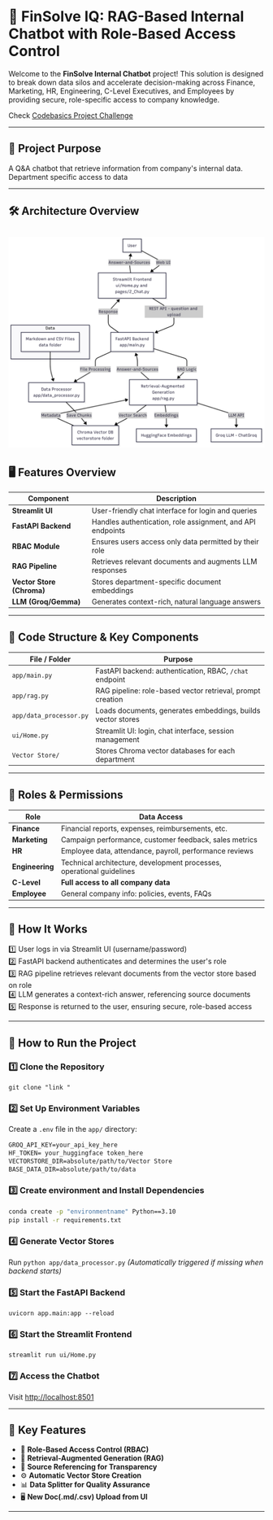 # 🚀 FinSolve IQ: RAG-Based Internal Chatbot with Role-Based Access Control

Welcome to the **FinSolve Internal Chatbot** project!
This solution is designed to break down data silos and accelerate decision-making across Finance, Marketing, HR, Engineering, C-Level Executives, and Employees by providing secure, role-specific access to company knowledge.

Check [Codebasics Project Challenge](https://codebasics.io/challenge/codebasics-gen-ai-data-science-resume-project-challenge#current_challenge)

---

## 🏢 Project Purpose

A Q&A chatbot that retrieve information from company's internal data.<br>
Department specific access to data

---

## 🛠️ Architecture Overview

![Architecture Diagram](https://github.com/abhijath-a-c/Codebasics-challenge-Finsolve/blob/main/readme_image/architecture.png)
---

## 🖥️ Features Overview

| Component                 | Description                                                |
| ------------------------- | ---------------------------------------------------------- |
| **Streamlit UI**          | User-friendly chat interface for login and queries         |
| **FastAPI Backend**       | Handles authentication, role assignment, and API endpoints |
| **RBAC Module**           | Ensures users access only data permitted by their role     |
| **RAG Pipeline**          | Retrieves relevant documents and augments LLM responses    |
| **Vector Store (Chroma)** | Stores department-specific document embeddings             |
| **LLM (Groq/Gemma)**      | Generates context-rich, natural language answers           |

---

## 🧩 Code Structure & Key Components

| File / Folder           | Purpose                                                     |
| ----------------------- | ----------------------------------------------------------- |
| `app/main.py`           | FastAPI backend: authentication, RBAC, `/chat` endpoint     |
| `app/rag.py`            | RAG pipeline: role-based vector retrieval, prompt creation  |
| `app/data_processor.py` | Loads documents, generates embeddings, builds vector stores |
| `ui/Home.py`            | Streamlit UI: login, chat interface, session management     |
| `Vector Store/`         | Stores Chroma vector databases for each department          |

---

## 🔑 Roles & Permissions

| Role            | Data Access                                                           |
| --------------- | --------------------------------------------------------------------- |
| **Finance**     | Financial reports, expenses, reimbursements, etc.                     |
| **Marketing**   | Campaign performance, customer feedback, sales metrics                |
| **HR**          | Employee data, attendance, payroll, performance reviews               |
| **Engineering** | Technical architecture, development processes, operational guidelines |
| **C-Level**     | **Full access to all company data**                                   |
| **Employee**    | General company info: policies, events, FAQs                          |

---

## 🚦 How It Works

1️⃣ User logs in via Streamlit UI (username/password)  
2️⃣ FastAPI backend authenticates and determines the user's role  
3️⃣ RAG pipeline retrieves relevant documents from the vector store based on role  
4️⃣ LLM generates a context-rich answer, referencing source documents  
5️⃣ Response is returned to the user, ensuring secure, role-based access  

---

## 🏃 How to Run the Project

### 1️⃣ Clone the Repository

```CMD
git clone "link "

```

### 2️⃣ Set Up Environment Variables

Create a `.env` file in the `app/` directory:

```env
GROQ_API_KEY=your_api_key_here
HF_TOKEN= your_huggingface token_here
VECTORSTORE_DIR=absolute/path/to/Vector Store
BASE_DATA_DIR=absolute/path/to/data
```

### 3️⃣ Create environment and Install Dependencies

```bash
conda create -p "environmentname" Python==3.10 
pip install -r requirements.txt
```

### 4️⃣ Generate Vector Stores

Run `python app/data_processor.py`
*(Automatically triggered if missing when backend starts)*

### 5️⃣ Start the FastAPI Backend

```CMD
uvicorn app.main:app --reload
```

### 6️⃣ Start the Streamlit Frontend

```CMD
streamlit run ui/Home.py
```

### 7️⃣ Access the Chatbot
Visit [http://localhost:8501](http://localhost:8501)


---

## 📝 Key Features

* 🔑 **Role-Based Access Control (RBAC)**
* 🧠 **Retrieval-Augmented Generation (RAG)**
* 📌 **Source Referencing for Transparency**
* ⚙️ **Automatic Vector Store Creation**
* 📊 **Data Splitter for Quality Assurance**
* 🖥️ **New Doc(.md/.csv) Upload from UI**
---


